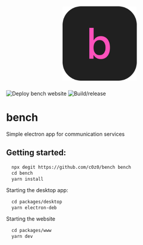 <h1 align="center">
	<a href="https://bench.cserdean.com">
		<img src="packages/desktop/icons/icon.png" alt="logo" width="200">
	</a>
</h1>

![Deploy bench website](https://github.com/c0z0/bench/workflows/Deploy%20bench%20website/badge.svg) ![Build/release](https://github.com/c0z0/bench/workflows/Build/release/badge.svg)

# bench
Simple electron app for communication services

## Getting started:
```
  npx degit https://github.com/c0z0/bench bench
  cd bench
  yarn install
```

Starting the desktop app:
```
  cd packages/desktop
  yarn electron-deb
```

Starting the website
```
  cd packages/www
  yarn dev
```

